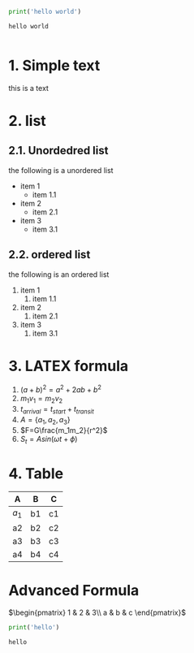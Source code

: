 ```python
print('hello world')
```

    hello world
    


```python

```

# 1. Simple text
this is a text 
# 2. list
## 2.1. Unordedred list
the following is a unordered list
* item 1
    * item 1.1
* item 2
    * item 2.1
* item 3
    * item 3.1
## 2.2. ordered list
the following is an ordered list
1. item 1
    1. item 1.1
2. item 2
    1. item 2.1
3. item 3
    1. item 3.1
# 3. LATEX formula 
1. $(a+b)^2 = a^2 + 2ab + b^2$
2. $m_1v_1 = m_2v_2$
3. $t_{arrival} = t_{start} + t_{transit}$
5. $A = \{a_1, a_2, a_3\}$
6. $F=G\frac{m_1m_2}{r^2}$
7. $S_t = Asin(\omega t + \phi)$

# 4. Table
| A | B | C | 
|--|--|--|
|$a_1$|b1|c1|
|a2|b2|c2|
|a3|b3|c3|
|a4|b4|c4|

# Advanced Formula
$\begin{pmatrix}
1 & 2 & 3\\
a & b & c
\end{pmatrix}$


```python
print('hello')
```

    hello
    


```python

```
